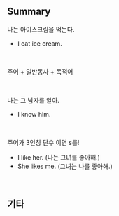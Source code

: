 ## Summary

나는 아이스크림을 먹는다.
- I eat ice cream.

<br>

주어 + 일반동사 + 목적어

<br>

나는 그 남자를 알아.
- I know him.

<br>

주어가 3인칭 단수 이면 s를!
- I like her. (나는 그녀를 좋아해.)
- She likes me. (그녀는 나를 좋아해.)

<br>

## 기타
